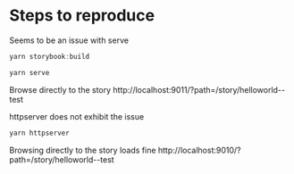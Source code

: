 # Steps to reproduce

Seems to be an issue with serve

```js
yarn storybook:build

yarn serve
``` 

Browse directly to the story http://localhost:9011/?path=/story/helloworld--test

httpserver does not exhibit the issue

```js
yarn httpserver
```

Browsing directly to the story loads fine http://localhost:9010/?path=/story/helloworld--test